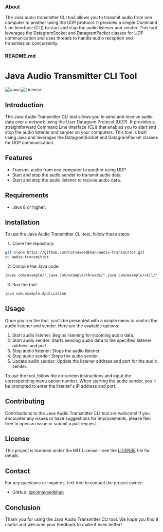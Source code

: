 ### About
The Java audio transmitter CLI tool allows you to transmit audio from one computer to another using the UDP protocol. It provides a simple Command Line Interface (CLI) to start and stop the audio listener and sender. This tool leverages the DatagramSocket and DatagramPacket classes for UDP communication and uses threads to handle audio reception and transmission concurrently.

### README.md

# Java Audio Transmitter CLI Tool

![Java](https://img.shields.io/badge/Java-8%2B-orange)
![License](https://img.shields.io/badge/License-MIT-blue)

## Introduction

The Java Audio Transmitter CLI tool allows you to send and receive audio data over a network using the User Datagram Protocol (UDP). It provides a straightforward Command Line Interface (CLI) that enables you to start and stop the audio listener and sender on your computers. This tool is built using Java and leverages the DatagramSocket and DatagramPacket classes for UDP communication.

## Features

- Transmit audio from one computer to another using UDP.
- Start and stop the audio sender to transmit audio data.
- Start and stop the audio listener to receive audio data.

## Requirements

- Java 8 or higher.

## Installation

To use the Java Audio Transmitter CLI tool, follow these steps:

1. Clone the repository:

```bash
git clone https://github.com/notnaveedkhan/audio-transmitter.git
cd audio-transmitter
```

2. Compile the Java code:

```bash
javac com/example/*.java com/example/threads/*.java com/example/util/*.java
```

3. Run the tool:

```bash
java com.example.Application
```

## Usage

Once you run the tool, you'll be presented with a simple menu to control the audio listener and sender. Here are the available options:

1. Start audio listener: Begins listening for incoming audio data.
2. Start audio sender: Starts sending audio data to the specified listener address and port.
3. Stop audio listener: Stops the audio listener.
4. Stop audio sender: Stops the audio sender.
5. Update audio sender: Update the listener address and port for the audio sender.

To use the tool, follow the on-screen instructions and input the corresponding menu option number. When starting the audio sender, you'll be prompted to enter the listener's IP address and port.

## Contributing

Contributions to the Java Audio Transmitter CLI tool are welcome! If you encounter any issues or have suggestions for improvements, please feel free to open an issue or submit a pull request.

## License

This project is licensed under the MIT License - see the [LICENSE](LICENSE) file for details.

## Contact

For any questions or inquiries, feel free to contact the project owner:

- GitHub: [@notnaveedkhan](https://github.com/notnaveedkhan)

## Conclusion

Thank you for using the Java Audio Transmitter CLI tool. We hope you find it useful and welcome your feedback to make it even better!
